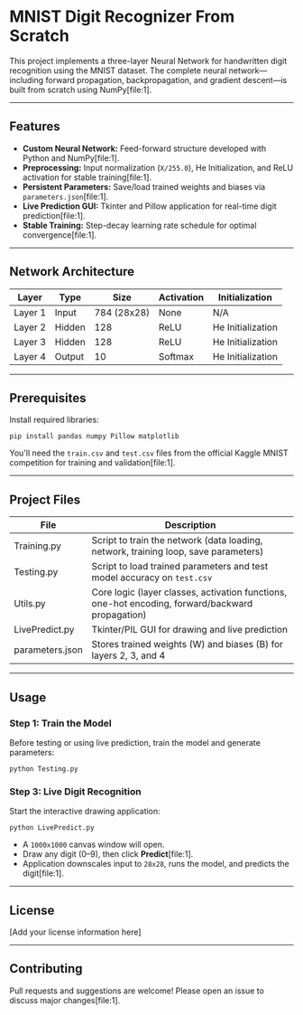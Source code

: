 # MNIST Digit Recognizer From Scratch

This project implements a three-layer Neural Network for handwritten digit recognition using the MNIST dataset. The complete neural network—including forward propagation, backpropagation, and gradient descent—is built from scratch using NumPy[file:1].

---

## Features

- **Custom Neural Network:** Feed-forward structure developed with Python and NumPy[file:1].
- **Preprocessing:** Input normalization (`X/255.0`), He Initialization, and ReLU activation for stable training[file:1].
- **Persistent Parameters:** Save/load trained weights and biases via `parameters.json`[file:1].
- **Live Prediction GUI:** Tkinter and Pillow application for real-time digit prediction[file:1].
- **Stable Training:** Step-decay learning rate schedule for optimal convergence[file:1].

---

## Network Architecture

| Layer   | Type   | Size       | Activation | Initialization   |
|---------|--------|------------|------------|------------------|
| Layer 1 | Input  | 784 (28x28)| None       | N/A              |
| Layer 2 | Hidden | 128        | ReLU       | He Initialization|
| Layer 3 | Hidden | 128        | ReLU       | He Initialization|
| Layer 4 | Output | 10         | Softmax    | He Initialization|

---

## Prerequisites

Install required libraries:
```
pip install pandas numpy Pillow matplotlib
```


You'll need the `train.csv` and `test.csv` files from the official Kaggle MNIST competition for training and validation[file:1].

---

## Project Files

| File             | Description                                                                                     |
|------------------|------------------------------------------------------------------------------------------------|
| Training.py      | Script to train the network (data loading, network, training loop, save parameters)             |
| Testing.py       | Script to load trained parameters and test model accuracy on `test.csv`                         |
| Utils.py         | Core logic (layer classes, activation functions, one-hot encoding, forward/backward propagation)|
| LivePredict.py   | Tkinter/PIL GUI for drawing and live prediction                                                 |
| parameters.json  | Stores trained weights (W) and biases (B) for layers 2, 3, and 4                               |

---

## Usage

### Step 1: Train the Model

Before testing or using live prediction, train the model and generate parameters:

```
python Testing.py
```


### Step 3: Live Digit Recognition

Start the interactive drawing application:

```
python LivePredict.py
```

- A `1000x1000` canvas window will open.
- Draw any digit (0–9), then click **Predict**[file:1].
- Application downscales input to `28x28`, runs the model, and predicts the digit[file:1].

---

## License

[Add your license information here]

---

## Contributing

Pull requests and suggestions are welcome! Please open an issue to discuss major changes[file:1].

